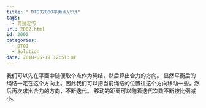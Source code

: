 ```yaml
---
title: " DTOJ2000平衡点\t\t"
tags:
  - 奇技淫巧
url: 2002.html
id: 2002
categories:
  - DTOJ
  - Solution
date: 2018-05-19 12:51:18
---
```


我们可以先在平面中随便取个点作为绳结，然后算出合力的方向。 显然平衡后的绳结一定在这个方向上。因此我们可以把当前绳结的位置往这个方向移动一些，然后再次求出合力的方向，不断迭代。 移动的距离可以随着迭代次数不断按比例减小。